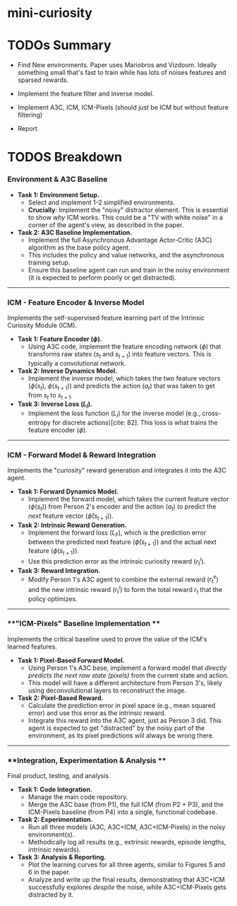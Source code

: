 # mini-curiosity


# TODOs Summary

- Find New environments. Paper uses Mariobros and Vizdoom. Ideally something small that's fast to train while has lots of noises features and sparsed rewards.

- Implement the feature filter and inverse model.

- Implement A3C, ICM, ICM-Pixels (should just be ICM but without feature filtering)

- Report


# TODOS Breakdown
### **Environment & A3C Baseline**

* **Task 1: Environment Setup.**
    * Select and implement 1-2 simplified environments.
    * **Crucially**: Implement the "noisy" distractor element. This is essential to show *why* ICM works. This could be a "TV with white noise" in a corner of the agent's view, as described in the paper.
* **Task 2: A3C Baseline Implementation.**
    * Implement the full Asynchronous Advantage Actor-Critic (A3C) algorithm as the base policy agent.
    * This includes the policy and value networks, and the asynchronous training setup.
    * Ensure this baseline agent can run and train in the noisy environment (it is expected to perform poorly or get distracted).

---

### **ICM - Feature Encoder & Inverse Model**

Implements the self-supervised feature learning part of the Intrinsic Curiosity Module (ICM).

* **Task 1: Feature Encoder ($\phi$).**
    * Using A3C code, implement the feature encoding network ($\phi$) that transforms raw states ($s_t$ and $s_{t+1}$) into feature vectors. This is typically a convolutional network.
* **Task 2: Inverse Dynamics Model.**
    * Implement the inverse model, which takes the two feature vectors ($\phi(s_t)$, $\phi(s_{t+1})$) and predicts the action ($a_t$) that was taken to get from $s_t$ to $s_{t+1}$.
* **Task 3: Inverse Loss ($L_I$).**
    * Implement the loss function ($L_I$) for the inverse model (e.g., cross-entropy for discrete actions)[cite: 82]. This loss is what trains the feature encoder ($\phi$).

---

### **ICM - Forward Model & Reward Integration**

Implements the "curiosity" reward generation and integrates it into the A3C agent.

* **Task 1: Forward Dynamics Model.**
    * Implement the forward model, which takes the current feature vector ($\phi(s_t)$) from Person 2's encoder and the action ($a_t$) to predict the *next* feature vector ($\hat{\phi}(s_{t+1})$).
* **Task 2: Intrinsic Reward Generation.**
    * Implement the forward loss ($L_F$), which is the prediction error between the predicted next feature ($\hat{\phi}(s_{t+1})$) and the actual next feature ($\phi(s_{t+1})$).
    * Use this prediction error as the intrinsic curiosity reward ($r_t^i$).
* **Task 3: Reward Integration.**
    * Modify Person 1's A3C agent to combine the external reward ($r_t^e$) and the new intrinsic reward ($r_t^i$) to form the total reward $r_t$ that the policy optimizes.

---

### **"ICM-Pixels" Baseline Implementation **

Implements the critical baseline used to prove the value of the ICM's learned features.

* **Task 1: Pixel-Based Forward Model.**
    * Using Person 1's A3C base, implement a forward model that *directly predicts the next raw state (pixels)* from the current state and action.
    * This model will have a different architecture from Person 3's, likely using deconvolutional layers to reconstruct the image.
* **Task 2: Pixel-Based Reward.**
    * Calculate the prediction error in pixel space (e.g., mean squared error) and use this error as the intrinsic reward.
    * Integrate this reward into the A3C agent, just as Person 3 did. This agent is expected to get "distracted" by the noisy part of the environment, as its pixel predictions will always be wrong there.

---

### **Integration, Experimentation & Analysis **

Final product, testing, and analysis.

* **Task 1: Code Integration.**
    * Manage the main code repository.
    * Merge the A3C base (from P1), the full ICM (from P2 + P3), and the ICM-Pixels baseline (from P4) into a single, functional codebase.
* **Task 2: Experimentation.**
    * Run all three models (A3C, A3C+ICM, A3C+ICM-Pixels) in the noisy environment(s).
    * Methodically log all results (e.g., extrinsic rewards, episode lengths, intrinsic rewards).
* **Task 3: Analysis & Reporting.**
    * Plot the learning curves for all three agents, similar to Figures 5 and 6 in the paper.
    * Analyze and write up the final results, demonstrating that A3C+ICM successfully explores *despite* the noise, while A3C+ICM-Pixels gets distracted by it.
